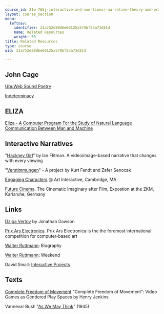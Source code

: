 ```yaml
---
course_id: 21w-765j-interactive-and-non-linear-narrative-theory-and-practice-spring-2004
layout: course_section
menu:
  leftnav:
    identifier: 31a752e89d6e60125a579bf55a73d81d
    name: Related Resources
    weight: 50
title: Related Resources
type: course
uid: 31a752e89d6e60125a579bf55a73d81d

---
```


John Cage
---------

[UbuWeb Sound Poetry](http://www.ubu.com/sound/cage.html)

[Indeterminacy](http://www.lcdf.org/indeterminacy/)

ELIZA
-----

[Eliza - A Computer Program For the Study of Natural Language Communication Between Man and Machine](http://academic.research.microsoft.com/Publication/775929/eliza-a-computer-program-for-the-study-of-natural-language-communication-between-man-and-machine)

Interactive Narratives
----------------------

"[Hackney Girl](http://www.blipstation.com/)" by Ian Flitman. A video/image-based narrative that changes with every viewing

"[Verstimmungen](http://web.mit.edu/course/21/21.german/www/ZEITWEB/index.htm)" - A project by Kurt Fendt and Zafer Senocak

[Engaging Characters](http://web.archive.org/web/20100802205310/http://www.artinteractive.org/shows/engaging_characters/) @ Art Interactive, Cambridge, MA

[Future Cinema](https://mitpress.mit.edu/books/future-cinema). The Cinematic Imaginary after Film, Expostion at the ZKM, Karlsruhe, Germany

Links
-----

[Dziga Vertov](http://www.sensesofcinema.com/2003/great-directors/vertov/) by Jonathan Dawson

[Prix Ars Electronica](http://www.aec.at/prix/). Prix Ars Electronica is the the foremost international competition for computer-based art

[Walter Ruttmann](http://www.tcm.com/tcmdb/person/347827|0/Walther-Ruttmann/biography.html): Biography

[Walter Ruttmann](http://sfsound.org/tape/ruttmann.html): Weekend

David Small: [Interactive Projects](http://www.davidsmall.com/)

Texts
-----

[Complete Freedom of Movement](http://web.mit.edu/cms/People/henry3/complete.html) "Complete Freedom of Movement": Video Games as Gendered Play Spaces by Henry Jenkins

Vannevar Bush "[As We May Think](http://www.ps.uni-sb.de/~duchier/pub/vbush/vbush.shtml)" (1945)
